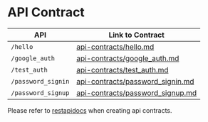 # API Contract
| API | Link to Contract |
| ----------- | ----------- |
| `/hello` | [api-contracts/hello.md](api-contracts/hello.md) |
| `/google_auth` | [api-contracts/google_auth.md](api-contracts/google_auth.md) |
| `/test_auth` | [api-contracts/test_auth.md](api-contracts/test_auth.md) |
| `/password_signin` | [api-contracts/password_signin.md](api-contracts/password_signin.md) |
| `/password_signup` | [api-contracts/password_signup.md](api-contracts/password_signup.md) |

Please refer to [restapidocs](https://github.com/jamescooke/restapidocs/blob/master/examples/login.md) when creating api contracts.
